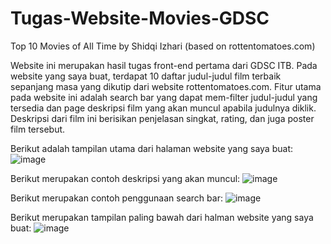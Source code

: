 # Tugas-Website-Movies-GDSC
Top 10 Movies of All Time by Shidqi Izhari
(based on rottentomatoes.com)

Website ini merupakan hasil tugas front-end pertama dari GDSC ITB.
Pada website yang saya buat, terdapat 10 daftar judul-judul film terbaik sepanjang masa yang dikutip dari website rottentomatoes.com.
Fitur utama pada website ini adalah search bar yang dapat mem-filter judul-judul yang tersedia dan page deskripsi film yang akan muncul apabila judulnya diklik.
Deskripsi dari film ini berisikan penjelasan singkat, rating, dan juga poster film tersebut.

Berikut adalah tampilan utama dari halaman website yang saya buat:
![image](https://user-images.githubusercontent.com/70960345/139216401-f51ec16d-fb51-468f-80ab-32f2d69c9a53.png)

Berikut merupakan contoh deskripsi yang akan muncul:
![image](https://user-images.githubusercontent.com/70960345/139216613-01c34259-6997-4a87-8a5c-d2a303afdf98.png)

Berikut merupakan contoh penggunaan search bar:
![image](https://user-images.githubusercontent.com/70960345/139216702-559be862-ea23-4966-9b3f-8714600ebbe9.png)

Berikut merupakan tampilan paling bawah dari halman website yang saya buat:
![image](https://user-images.githubusercontent.com/70960345/139216810-a34e394d-1b10-4b9b-9046-2638a0f5bd95.png)

